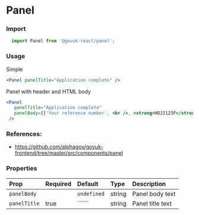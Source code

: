 Panel
=====

### Import
```js
  import Panel from '@govuk-react/panel';
```
<!-- STORY -->

### Usage

Simple
```jsx
<Panel panelTitle="Application complete" />
```

Panel with header and HTML body
```jsx
<Panel
   panelTitle="Application complete"
   panelBody={['Your reference number', <br />, <strong>HDJ2123F</strong>]}
 />
```

### References:
- https://github.com/alphagov/govuk-frontend/tree/master/src/components/panel

### Properties
Prop | Required | Default | Type | Description
:--- | :------- | :------ | :--- | :----------
 `panelBody` |  | ```undefined``` | string | Panel body text
 `panelTitle` | true | `````` | string | Panel title text



